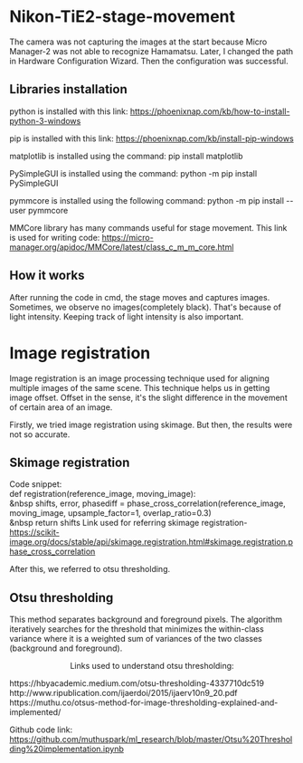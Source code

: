 # Nikon-TiE2-stage-movement

The camera was not capturing the images at the start because Micro Manager-2 was not able to recognize Hamamatsu. Later, I changed the path in Hardware Configuration Wizard. Then the configuration was successful.

## Libraries installation

python is installed with this link: https://phoenixnap.com/kb/how-to-install-python-3-windows

pip is installed with this link: https://phoenixnap.com/kb/install-pip-windows

matplotlib is installed using the command:  pip install matplotlib

PySimpleGUI is installed using the command:  python -m pip install PySimpleGUI

pymmcore is installed using the following command:  python -m pip install --user pymmcore
     
MMCore library has many commands useful for stage movement. This link is used for writing code:  https://micro-manager.org/apidoc/MMCore/latest/class_c_m_m_core.html

## How it works

After running the code in cmd, the stage moves and captures images. Sometimes, we observe no images(completely black). That's because of light intensity. Keeping track of light intensity is also important. 

# Image registration
Image registration is an image processing technique used for aligning multiple images of the same scene. This technique helps us in getting image offset. Offset in the sense, it's the slight difference in the movement of certain area of an image. 

Firstly, we tried image registration using skimage. But then, the results were not so accurate.
## Skimage registration

Code snippet:
</br>
def registration(reference_image, moving_image):
</br> &nbsp   shifts, error, phasediff = phase_cross_correlation(reference_image, moving_image, upsample_factor=1, overlap_ratio=0.3)
</br> &nbsp    return shifts
Link used for referring skimage registration- https://scikit-image.org/docs/stable/api/skimage.registration.html#skimage.registration.phase_cross_correlation

After this, we referred to otsu thresholding.

## Otsu thresholding
This method separates background and foreground pixels. The algorithm iteratively searches for the threshold that minimizes the within-class variance where it is a weighted sum of variances of the two classes (background and foreground). 

<p align="center">Links used to understand otsu thresholding:</p>
https://hbyacademic.medium.com/otsu-thresholding-4337710dc519
http://www.ripublication.com/ijaerdoi/2015/ijaerv10n9_20.pdf
https://muthu.co/otsus-method-for-image-thresholding-explained-and-implemented/

Github code link:
https://github.com/muthuspark/ml_research/blob/master/Otsu%20Thresholding%20implementation.ipynb

